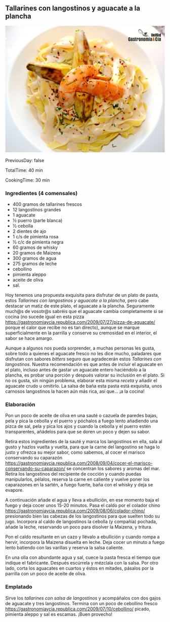 [title]: #()

## Tallarines con langostinos y aguacate a la plancha

[img]: #()

![](../docs/imgs/0014-tallarines_langostinoaguac2.jpg)

[#url]:#()

[](https://gastronomiaycia.republica.com/2010/11/03/tallarines-con-langostinos-y-aguacate-a-la-plancha/)

[recipe-time]: #()

PreviousDay: false

TotalTime: 40 min

CookingTime: 30 min

[ingredients-content]: #()

### Ingredientes (4 comensales)
    
- 400 gramos de tallarines frescos
- 12 langostinos grandes
- 1 aguacate
- ½ puerro (parte blanca)
- ½ cebolla
- 2 dientes de ajo
- 1 c/s de pimienta rosa
- ½ c/c de pimienta negra
- 60 gramos de whisky
- 20 gramos de Maizena
- 300 gramos de agua
- 275 gramos de leche
- cebollino
- pimienta aleppo
- aceite de oliva
- sal.


[content]: #()



Hoy tenemos una propuesta exquisita para disfrutar de un plato de pasta,
estos *Tallarines con langostinos y aguacate a la plancha*, pero cabe
destacar un matiz de este plato, el aguacate a la plancha. Seguramente
much@s de vosotr@s sabréis que el aguacate cambia completamente si se
cocina (no sucede igual en esta pizza
<https://gastronomiaycia.republica.com/2009/07/27/pizza-de-aguacate/> porque
el calor que recibe no es tan directo), aunque se marque superficialmente
en la parrilla y conserve su cremosidad en el interior, el sabor se hace
amargo.

Aunque a algunos nos pueda sorprender, a muchas personas les gusta, sobre
todo a quienes el aguacate fresco no les dice mucho, paladares que
disfrutan con sabores *bitters* seguro que agradecerán estos *Tallarines
con langostinos*. Nuestra recomendación es que antes de incluir el aguacate
en el plato, incluso antes de gastar un aguacate entero haciéndolo a la
plancha, es probar una porción y después valorar su inclusión en el plato.
Si no os gusta, sin ningún problema, elaborar esta misma *receta* y añadir
el aguacate crudo u omitirlo. La salsa de baña esta pasta está exquisita,
unos carnosos langostinos la hacen aún más rica, así que… ¡a la cocina!

### Elaboración

Pon un poco de aceite de oliva en una sauté o cazuela de paredes bajas,
pela y pica la cebolla y el puerro y póchalos a fuego lento añadiendo una
pizca de sal, pela y pica los ajos y cuando la cebolla y el puerro estén
transparentes, añádelos para que se doren un poco y dejen su sabor.

Retira estos ingredientes de la sauté y marca los langostinos en ella, sala
al gusto y hazlos vuelta y vuelta, para que la carne del langostino se haga
lo justo y ofrezca su mejor sabor, como sabemos, al cocer el marisco
conservando su caparazón
<https://gastronomiaycia.republica.com/2008/09/04/cocer-el-marisco-conservando-su-caparazon/>
 se concentran los sabores y aromas del mar. Retira los langostinos del
recipiente de cocción y cuando puedas manipularlos, pélalos, reserva la
carne en caliente y vuelve poner los caparazones en la sartén, a fuego
fuerte, baña con el whisky y deja se evapore.


A continuación añade el agua y lleva a ebullición, en ese momento baja el
fuego y deja cocer unos 15-20 minutos. Pasa el caldo por el colador chino
<https://gastronomiaycia.republica.com/2009/08/06/colador-chino/> presionando
bien las cabezas de los langostinos para que suelten todo su jugo.
Incorpora al caldo de langostinos la cebolla (y compañía) pochada, añade la
leche, reservando un poco para disolver la Maizena, y tritura.

Pon el caldo resultante en un cazo y llévalo a ebullición y cuando rompa a
hervir, incorpora la Maizena disuelta en leche. Deja cocer un minuto a
fuego lento batiendo con las varillas y reserva la salsa caliente.

En una olla con abundante agua y sal, cuece la pasta fresca el tiempo que
indique el fabricante. Después escúrrela y mézclala con la salsa. Por otro
lado, corta los aguacates en cuartos y éstos en mitades, pásalos por la
parrilla con un poco de aceite de oliva.


### Emplatado

Sirve los *tallarines con salsa de langostinos* y acompáñalos con dos gajos
de aguacate y tres langostinos. Termina con un poco de cebollino fresco
<https://gastronomiaycia.republica.com/2009/07/10/cebollino/> picado,
pimienta aleppo y sal es escamas. ¡Buen provecho!
